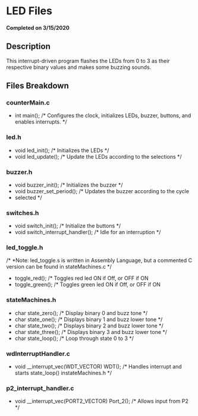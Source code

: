# LED Files
#### Completed on 3/15/2020

## Description

This interrupt-driven program flashes the LEDs from 0 to 3 as their respective
binary values and makes some buzzing sounds.

## Files Breakdown

### counterMain.c

 * int main();		/* Configures the clock, initializes LEDs, buzzer, buttons, and enables
   interrupts. */

### led.h

 * void led_init();	  /* Initializes the LEDs */
 * void led_update();  	  /* Update the LEDs according to the selections */

### buzzer.h

 * void buzzer_init();	         /* Initializes the buzzer */
 * void buzzer_set_period();	 /* Updates the buzzer according to the cycle
 * selected */

### switches.h

 * void switch_init();			/* Initialize the buttons */
 * void switch_interrupt_handler();	/* Idle for an interruption */

### led_toggle.h

/* *Note: led_toggle.s is written in Assembly Language, but a commented C version can be
found in stateMachines.c */

 * toggle_red();	/* Toggles red led ON if Off, or OFF if ON
 * toggle_green();	/* Toggles green led ON if Off, or OFF if ON

### stateMachines.h

 * char state_zero();  /* Display binary 0 and buzz tone */
 * char state_one();   /* Displays binary 1 and buzz lower tone */
 * char state_two();   /* Displays binary 2 and buzz lower tone */
 * char state_three(); /* Displays binary 3 and buzz lower tone */
 * char state_loop();  /* Loop through state 0 to 3 */

### wdInterruptHandler.c

 * void __interrupt_vec(WDT_VECTOR) WDT(); /* Handles interrupt and starts
   state_loop() instateMachines.h */

###  p2_interrupt_handler.c

 * void __interrupt_vec(PORT2_VECTOR) Port_2(); /* Allows input from P2 */
